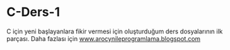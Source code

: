 # C-Ders-1
C için yeni başlayanlara fikir vermesi için oluşturduğum ders dosyalarının ilk parçası. Daha fazlası için www.arocynileprogramlama.blogspot.com 
